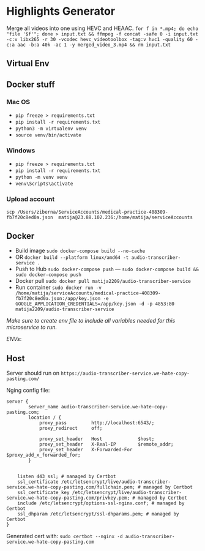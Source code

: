 # Highlights Generator

Merge all videos into one using HEVC and HEAAC.
`for f in *.mp4; do echo "file '$f'"; done > input.txt && ffmpeg -f concat -safe 0 -i input.txt -c:v libx265 -r 30 -vcodec hevc_videotoolbox -tag:v hvc1 -quality 60 -c:a aac -b:a 40k -ac 1 -y merged_video_3.mp4 && rm input.txt`

## Virtual Env

## Docker stuff
### Mac OS
- `pip freeze > requirements.txt`
- `pip install -r requirements.txt`
- `python3 -m virtualenv venv`
- `source venv/bin/activate`
### Windows 
- `pip freeze > requirements.txt`
- `pip install -r requirements.txt`
- `python -m venv venv`
- `venv\Scripts\activate`


### Upload account
`scp /Users/ziberna/ServiceAccounts/medical-practice-408309-fb7f20c8ed0a.json  matija@23.88.102.236:/home/matija/serviceAccounts`

## Docker

- Build image `sudo docker-compose build --no-cache`
- OR `docker build --platform linux/amd64 -t audio-transcriber-service .`
- Push to Hub `sudo docker-compose push`
— `sudo docker-compose build && sudo docker-compose push`
- Docker pull
  `sudo docker pull matija2209/audio-transcriber-service`
- Run container `sudo docker run -v /home/matija/serviceAccounts/medical-practice-408309-fb7f20c8ed0a.json:/app/key.json -e GOOGLE_APPLICATION_CREDENTIALS=/app/key.json -d -p 4853:80 matija2209/audio-transcriber-service`

_Make sure to create env file to include all variables needed for this microservice to run._

_ENVs_:

## Host

Server should run on `https://audio-transcriber-service.we-hate-copy-pasting.com/`

Nging config file:

```
server {
        server_name audio-transcriber-service.we-hate-copy-pasting.com;
        location / {
            proxy_pass         http://localhost:6543/;
            proxy_redirect     off;

            proxy_set_header   Host             $host;
            proxy_set_header   X-Real-IP        $remote_addr;
            proxy_set_header   X-Forwarded-For  $proxy_add_x_forwarded_for;
        }


    listen 443 ssl; # managed by Certbot
    ssl_certificate /etc/letsencrypt/live/audio-transcriber-service.we-hate-copy-pasting.com/fullchain.pem; # managed by Certbot
    ssl_certificate_key /etc/letsencrypt/live/audio-transcriber-service.we-hate-copy-pasting.com/privkey.pem; # managed by Certbot
    include /etc/letsencrypt/options-ssl-nginx.conf; # managed by Certbot
    ssl_dhparam /etc/letsencrypt/ssl-dhparams.pem; # managed by Certbot
}
```

Generated cert with:
`sudo certbot --nginx -d audio-transcriber-service.we-hate-copy-pasting.com`
